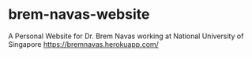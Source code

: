 # brem-navas-website
A Personal Website for Dr. Brem Navas working at National University of Singapore 
https://bremnavas.herokuapp.com/
